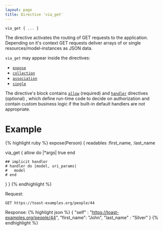 ```yaml
---
layout: page
title: Directive 'via_get'
---
```


`via_get { ... }`

The directive activates the routing of GET requests to the application. Depending on it's context GET requests deliver arrays of or single resources/model-instances as JSON data.

`via_get` may appear inside the directives:

* [`expose`](expose)
* [`collection`](collection)
* [`association`](association)
* [`single`](single)

The directive's block contains [`allow`](allow) (required) <!-- [D.1] -->
and [`handler`](handler) directives (optional) <!-- [D.2] -->,
which define run-time code to decide on authorization and contain
custom business logic if the built-in default handlers are not
appropriate.

# Example
{% highlight ruby %}
expose(Person) {
  readables :first_name, :last_name

  via_get {
    allow do |*args|
      true
    end

    ## implicit handler
    # handler do |model, uri_params|
    #   model
    # end
  }
}
{% endhighlight %}

Request:

`GET https://toast-examples.org/people/44`

Response:
{% highlight json %}
{
    "self"      : "https://toast-examples.org/people/44",
    "first_name": "John",
    "last_name" : "Silver"
}
{% endhighlight %}
